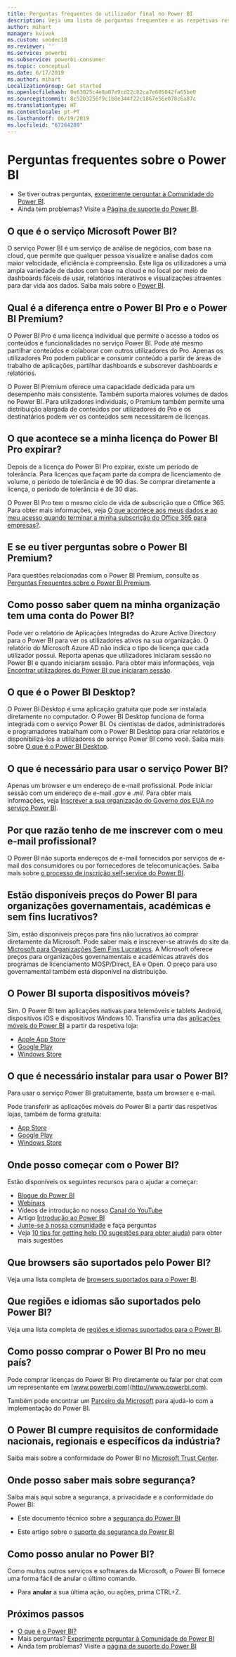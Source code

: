 ```yaml
---
title: Perguntas frequentes do utilizador final no Power BI
description: Veja uma lista de perguntas frequentes e as respetivas respostas sobre o serviço Power BI e as aplicações móveis do Power BI.
author: mihart
manager: kvivek
ms.custom: seodec18
ms.reviewer: ''
ms.service: powerbi
ms.subservice: powerbi-consumer
ms.topic: conceptual
ms.date: 6/17/2019
ms.author: mihart
LocalizationGroup: Get started
ms.openlocfilehash: 0e63025c4e8a07e9cd22c82ca7e605042fa65be0
ms.sourcegitcommit: 8c52b3256f9c1b8e344f22c1867e56e078c6a87c
ms.translationtype: HT
ms.contentlocale: pt-PT
ms.lasthandoff: 06/19/2019
ms.locfileid: "67264289"
---
```

# <a name="frequently-asked-questions-about-power-bi"></a>Perguntas frequentes sobre o Power BI

* Se tiver outras perguntas, [experimente perguntar à Comunidade do Power BI](http://community.powerbi.com/).
* Ainda tem problemas? Visite a [Página de suporte do Power BI](https://powerbi.microsoft.com/support/).

## <a name="what-is-the-microsoft-power-bi-service"></a>O que é o serviço Microsoft Power BI?

O serviço Power BI é um serviço de análise de negócios, com base na cloud, que permite que qualquer pessoa visualize e analise dados com maior velocidade, eficiência e compreensão. Este liga os utilizadores a uma ampla variedade de dados com base na cloud e no local por meio de dashboards fáceis de usar, relatórios interativos e visualizações atraentes para dar vida aos dados. Saiba mais sobre o [Power BI](../power-bi-overview.md).

## <a name="whats-the-difference-between-power-bi-pro-and-power-bi-premium"></a>Qual é a diferença entre o Power BI Pro e o Power BI Premium?

O Power BI Pro é uma licença individual que permite o acesso a todos os conteúdos e funcionalidades no serviço Power BI. Pode até mesmo partilhar conteúdos e colaborar com outros utilizadores do Pro. Apenas os utilizadores Pro podem publicar e consumir conteúdo a partir de áreas de trabalho de aplicações, partilhar dashboards e subscrever dashboards e relatórios.

O Power BI Premium oferece uma capacidade dedicada para um desempenho mais consistente. Também suporta maiores volumes de dados no Power BI. Para utilizadores individuais, o Premium também permite uma distribuição alargada de conteúdos por utilizadores do Pro e os destinatários podem ver os conteúdos sem necessitarem de licenças.

## <a name="what-happens-if-my-power-bi-pro-license-expires"></a>O que acontece se a minha licença do Power BI Pro expirar?

Depois de a licença do Power BI Pro expirar, existe um período de tolerância. Para licenças que façam parte da compra de licenciamento de volume, o período de tolerância é de 90 dias. Se comprar diretamente a licença, o período de tolerância é de 30 dias.

O Power BI Pro tem o mesmo ciclo de vida de subscrição que o Office 365. Para obter mais informações, veja [O que acontece aos meus dados e ao meu acesso quando terminar a minha subscrição do Office 365 para empresas?](https://support.office.com/article/What-happens-to-my-data-and-access-when-my-Office-365-for-business-subscription-ends-4436582f-211a-45ec-b72e-33647f97d8a3).

## <a name="what-if-i-have-questions-about-power-bi-premium"></a>E se eu tiver perguntas sobre o Power BI Premium?

Para questões relacionadas com o Power BI Premium, consulte as [Perguntas Frequentes sobre o Power BI Premium](../service-premium-faq.md).

## <a name="how-do-i-find-out-who-in-my-organization-has-a-power-bi-account"></a>Como posso saber quem na minha organização tem uma conta do Power BI?

Pode ver o relatório de Aplicações Integradas do Azure Active Directory para o Power BI para ver os utilizadores ativos na sua organização. O relatório do Microsoft Azure AD não indica o tipo de licença que cada utilizador possui. Reporta apenas que utilizadores iniciaram sessão no Power BI e quando iniciaram sessão. Para obter mais informações, veja [Encontrar utilizadores do Power BI que iniciaram sessão](../service-admin-access-usage.md).

## <a name="what-is-power-bi-desktop"></a>O que é o Power BI Desktop?

O Power BI Desktop é uma aplicação gratuita que pode ser instalada diretamente no computador. O Power BI Desktop funciona de forma integrada com o serviço Power BI.  Os cientistas de dados, administradores e programadores trabalham com o Power BI Desktop para criar relatórios e disponibilizá-los a utilizadores do serviço Power BI como você. Saiba mais sobre [O que é o Power BI Desktop](../desktop-what-is-desktop.md).

## <a name="what-do-i-need-to-use-the-power-bi-service"></a>O que é necessário para usar o serviço Power BI?

Apenas um browser e um endereço de e-mail profissional. Pode iniciar sessão com um endereço de e-mail *.gov* e *.mil*. Para obter mais informações, veja [Inscrever a sua organização do Governo dos EUA no serviço Power BI](../service-govus-signup.md).

## <a name="why-do-i-have-to-sign-up-with-my-work-email"></a>Por que razão tenho de me inscrever com o meu e-mail profissional?

O Power BI não suporta endereços de e-mail fornecidos por serviços de e-mail dos consumidores ou por fornecedores de telecomunicações. Saiba mais sobre [o processo de inscrição self-service do Power BI](../service-self-service-signup-for-power-bi.md).

## <a name="is-government-academic-and-nonprofit-pricing-available-for-power-bi"></a>Estão disponíveis preços do Power BI para organizações governamentais, académicas e sem fins lucrativos?

Sim, estão disponíveis preços para fins não lucrativos ao comprar diretamente da Microsoft. Pode saber mais e inscrever-se através do site da [Microsoft para Organizações Sem Fins Lucrativos](https://www.microsoft.com/nonprofits/power-bi). A Microsoft oferece preços para organizações governamentais e académicas através dos programas de licenciamento MOSP/Direct, EA e Open. O preço para uso governamental também está disponível na distribuição.

## <a name="does-power-bi-support-mobile-devices"></a>O Power BI suporta dispositivos móveis?

Sim. O Power BI tem aplicações nativas para telemóveis e tablets Android, dispositivos iOS e dispositivos Windows 10. Transfira uma das [aplicações móveis do Power BI](https://powerbi.microsoft.com/mobile) a partir da respetiva loja:  

* [Apple App Store](http://go.microsoft.com/fwlink/?LinkId=526218)
* [Google Play](http://go.microsoft.com/fwlink/?LinkID=544867&clcid=0x409)
* [Windows Store](http://go.microsoft.com/fwlink/?LinkId=526478)

## <a name="what-do-i-need-to-install-to-use-power-bi"></a>O que é necessário instalar para usar o Power BI?

Para usar o serviço Power BI gratuitamente, basta um browser e e-mail.

Pode transferir as aplicações móveis do Power BI a partir das respetivas lojas, também de forma gratuita:

* [App Store](http://go.microsoft.com/fwlink/?LinkId=526218)
* [Google Play](http://go.microsoft.com/fwlink/?LinkID=544867&clcid=0x409)
* [Windows Store](http://go.microsoft.com/fwlink/?LinkId=526478)

## <a name="where-do-i-get-started-with-power-bi"></a>Onde posso começar com o Power BI?

Estão disponíveis os seguintes recursos para o ajudar a começar:

* [Blogue do Power BI](http://blogs.msdn.com/b/powerbi/)
* [Webinars](../webinars.md)
* Vídeos de introdução no nosso [Canal do YouTube](https://www.youtube.com/user/mspowerbi)
* Artigo [Introdução ao Power BI](../service-get-started.md)
* [Junte-se à nossa comunidade](https://community.powerbi.com/) e faça perguntas
* Veja [10 tips for getting help (10 sugestões para obter ajuda)](../service-tips-for-finding-help.md) para obter mais sugestões

## <a name="what-browsers-does-power-bi-support"></a>Que browsers são suportados pelo Power BI?

Veja uma lista completa de [browsers suportados para o Power BI](../service-browser-support.md).

## <a name="what-regions-and-languages-does-power-bi-support"></a>Que regiões e idiomas são suportados pelo Power BI?

Veja uma lista completa de [regiões e idiomas suportados para o Power BI](../supported-languages-countries-regions.md).

## <a name="how-can-i-buy-power-bi-pro-in-my-country"></a>Como posso comprar o Power BI Pro no meu país?

Pode comprar licenças do Power BI Pro diretamente ou falar por chat com um representante em [www.powerbi.com](http://www.powerbi.com).

Também pode encontrar um [Parceiro da Microsoft](https://partner.microsoft.com/) para ajudá-lo com a implementação do Power BI.

## <a name="does-power-bi-meet-national-regional-and-industry-specific-compliance-requirements"></a>O Power BI cumpre requisitos de conformidade nacionais, regionais e específicos da indústria?

Saiba mais sobre a conformidade do Power BI no [Microsoft Trust Center](http://go.microsoft.com/fwlink/?LinkId=785324).

## <a name="where-can-i-learn-more-about-security"></a>Onde posso saber mais sobre segurança?

Saiba mais aqui sobre a segurança, a privacidade e a conformidade do Power BI:

* Este documento técnico sobre a [segurança do Power BI](http://go.microsoft.com/fwlink/?LinkId=829185)

* Este artigo sobre o [suporte de segurança do Power BI](../service-admin-power-bi-security.md)

## <a name="how-do-i-undo-in-power-bi"></a>Como posso anular no Power BI?

Como muitos outros serviços e softwares da Microsoft, o Power BI fornece uma forma fácil de anular o último comando.

* Para **anular** a sua última ação, ou ações, prima CTRL+Z.

## <a name="next-steps"></a>Próximos passos

* [O que é o Power BI?](../power-bi-overview.md)
* Mais perguntas? [Experimente perguntar à Comunidade do Power BI](http://community.powerbi.com/)
* Ainda tem problemas? Visite a [página de suporte do Power BI](https://powerbi.microsoft.com/support/)